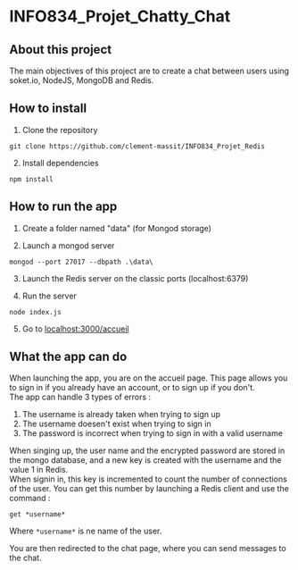 # INFO834_Projet_Chatty_Chat  


## About this project

The main objectives of this project are to create a chat between users using soket.io, NodeJS, MongoDB and Redis.

## How to install  

1. Clone the repository  
```
git clone https://github.com/clement-massit/INFO834_Projet_Redis
```  
2. Install dependencies  
```
npm install 
```

## How to run the app  
1. Create a folder named "data" (for Mongod storage)  

2. Launch a mongod server  
```
mongod --port 27017 --dbpath .\data\
```  
3. Launch the Redis server on the classic ports (localhost:6379)

4. Run the server  
```
node index.js
``` 
5. Go to [localhost:3000/accueil](http://localhost:3000/accueil)

## What the app can do 

When launching the app, you are on the accueil page. This page allows you to sign in if you already have an account, or to sign up if you don't.  
The app can handle 3 types of errors :  

1. The username is already taken when trying to sign up
2. The username doesen't exist when trying to sign in 
3. The password is incorrect when trying to sign in with a valid username

When singing up, the user name and the encrypted password are stored in the mongo database, and a new key is created with the username and the value 1 in Redis.  
When signin in, this key is incremented to count the number of connections of the user. You can get this number by launching a Redis client and use the command :
```
get *username*
```
Where `*username*` is ne name of the user.  

You are then redirected to the chat page, where you can send messages to the chat.

